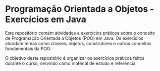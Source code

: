 # Programação Orientada a Objetos - Exercícios em Java 

Este repositório contém atividades e exercícios práticos sobre o conceito de Programação Orientada a Objetos (POO) em Java. 
Os exercícios abordam temas como classes, objetos, construtores e outros conceitos fundamentais da POO.

O objetivo deste repositório é organizar os exercícios práticos feitos durante o curso, servindo como material de estudo e referência.
